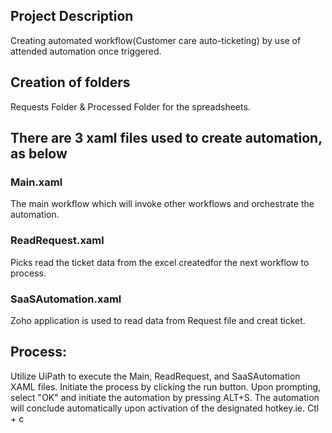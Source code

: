 ## Project Description
Creating automated workflow(Customer care auto-ticketing) by use of attended automation once triggered.

## Creation of folders
Requests Folder & Processed Folder for the spreadsheets.

## There are 3 xaml files used to create automation, as below
### Main.xaml
The main workflow which will invoke other workflows and orchestrate the automation.

### ReadRequest.xaml
Picks read the ticket data from the excel createdfor the next workflow to process.

### SaaSAutomation.xaml
Zoho application is used  to read data from Request file and creat ticket.

## Process:
Utilize UiPath to execute the Main, ReadRequest, and SaaSAutomation XAML files. Initiate the process by clicking the run button. Upon prompting, select "OK" and initiate the automation by pressing ALT+S. The automation will conclude automatically upon activation of the designated hotkey.ie. Ctl + c